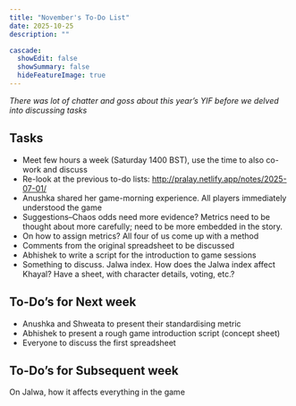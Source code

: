 ```yaml
---
title: "November's To-Do List"
date: 2025-10-25
description: ""

cascade:
  showEdit: false
  showSummary: false
  hideFeatureImage: true
---
```

_There was lot of chatter and goss about this year’s YIF before we delved into discussing tasks_

## Tasks

- Meet few hours a week (Saturday 1400 BST), use the time to also co-work and discuss
- Re-look at the previous to-do lists: http://pralay.netlify.app/notes/2025-07-01/
- Anushka shared her game-morning experience. All players immediately understood the game
- Suggestions–Chaos odds need more evidence? Metrics need to be thought about more carefully; need to be more embedded in the story.
- On how to assign metrics? All four of us come up with a method 
- Comments from the original spreadsheet to be discussed
- Abhishek to write a script for the introduction to game sessions
- Something to discuss. Jalwa index. How does the Jalwa index affect Khayal?
Have a sheet, with character details, voting, etc.?

## To-Do’s for Next week
- Anushka and Shweata to present their standardising metric
- Abhishek to present a rough game introduction script (concept sheet)
- Everyone to discuss the first spreadsheet

## To-Do’s for Subsequent week
On Jalwa, how it affects everything in the game


